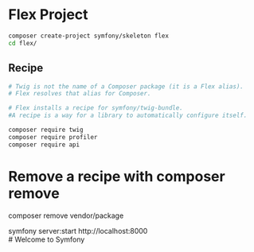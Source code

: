 # Flex Project

~~~sh
composer create-project symfony/skeleton flex
cd flex/
~~~

## Recipe

~~~sh
# Twig is not the name of a Composer package (it is a Flex alias).  
# Flex resolves that alias for Composer.  

# Flex installs a recipe for symfony/twig-bundle.  
#A recipe is a way for a library to automatically configure itself.  

composer require twig
composer require profiler
composer require api
~~~

# Remove a recipe with composer remove

composer remove vendor/package

symfony server:start
http://localhost:8000       
    # Welcome to Symfony
~~~